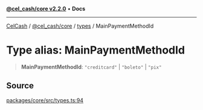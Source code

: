[**@cel_cash/core v2.2.0**](../../README.md) • **Docs**

***

[CelCash](../../../../packages.md) / [@cel\_cash/core](../../README.md) / [types](../README.md) / MainPaymentMethodId

# Type alias: MainPaymentMethodId

> **MainPaymentMethodId**: `"creditcard"` \| `"boleto"` \| `"pix"`

## Source

[packages/core/src/types.ts:94](https://github.com/Pyxlab/celcash/blob/f7cdc752c29f8a0dcef033e212602412d2050afc/packages/core/src/types.ts#L94)
